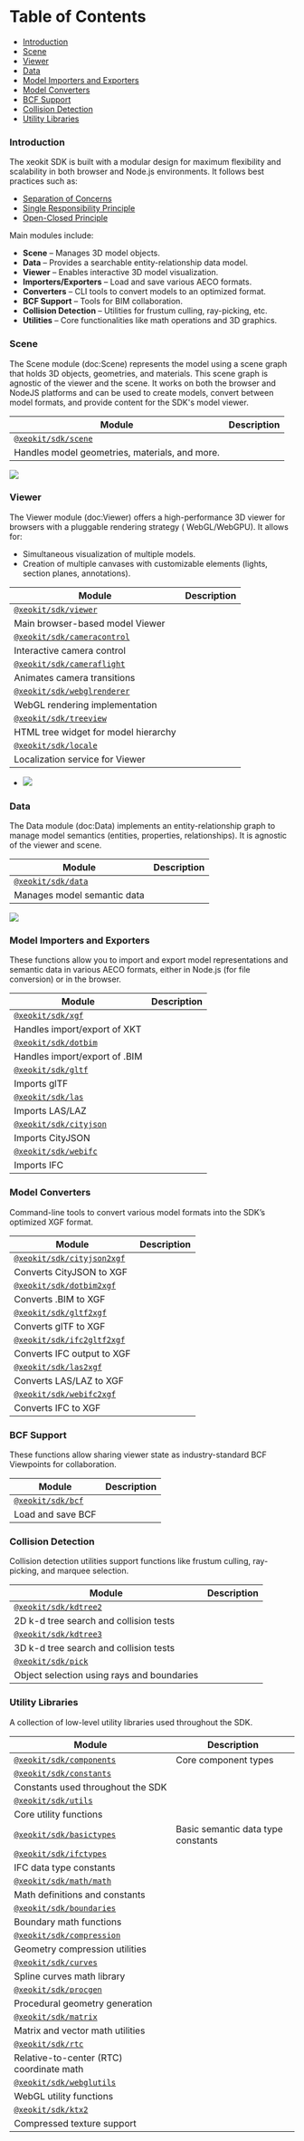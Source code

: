# Table of Contents

- [Introduction](#introduction)
- [Scene](#61-scene)
- [Viewer](#62-viewer)
- [Data](#63-data)
- [Model Importers and Exporters](#64-model-importers-and-exporters)
- [Model Converters](#65-model-converters)
- [BCF Support](#66-bcf-support)
- [Collision Detection](#67-collision-detection)
- [Utility Libraries](#68-utility-libraries)

### Introduction

The xeokit SDK is built with a modular design for maximum flexibility and scalability in both browser and Node.js
environments. It follows best practices such as:

- [Separation of Concerns](https://en.wikipedia.org/wiki/Separation_of_concerns)
- [Single Responsibility Principle](https://en.wikipedia.org/wiki/Single-responsibility_principle)
- [Open-Closed Principle](https://en.wikipedia.org/wiki/Open%E2%80%93closed_principle)

Main modules include:

- **Scene** – Manages 3D model objects.
- **Data** – Provides a searchable entity-relationship data model.
- **Viewer** – Enables interactive 3D model visualization.
- **Importers/Exporters** – Load and save various AECO formats.
- **Converters** – CLI tools to convert models to an optimized format.
- **BCF Support** – Tools for BIM collaboration.
- **Collision Detection** – Utilities for frustum culling, ray-picking, etc.
- **Utilities** – Core functionalities like math operations and 3D graphics.

<!-- 6.1. Scene -->
<a name="61-scene"></a>

### Scene

The Scene module (doc:Scene) represents the model using a scene graph that holds 3D objects, geometries, and materials.
This scene graph is agnostic of the viewer and the scene. It works on both the browser and NodeJS platforms and can be
used to create models, convert between model formats, and provide content for the SDK's model viewer.

| Module | Description |
|--------|-------------|
| [`@xeokit/sdk/scene`](https://xeokit.github.io/sdk/api-docs.html#https://xeokit.github.io/sdk/docs/api/modules/scene.html)
| Handles model geometries, materials, and more. |

[![](https://mermaid.ink/img/pako:eNqNVE1vozAQ_StoTrsVjSDNlpTrVuplo5WanlZcXHuaeAUY2aZKNsp_38FAYz5SlYvxm-c3n_YJuBIIKfCcGfMo2U6zIiuF1MitVGXw6zkrA_c5RrDlWOKpxxyukVnckEz-7fvAkCPTQ6hoWMZH1Otf8vQBnWe8OWnPpRSX_9HxxgWaPfrADlWBVssBaPFga41btDOoB7XJ_XZe_FS6pMnXFH1qHR6nlpdW_6qBwvFtr7XMhQ8INFYrT3iuXG2wgxb5FRtXaCTRpBRcKTZXudKXrVb1bl-i8cpFebN8CKmKcWmPHodRMw6Xfdcfj3FpzpUgu3LNxznPJbFP0-poo1RyyZ_7LCcMxXleG7okEwsW0hj5jiPDKLJ-Tq7FVWlZSEsyHqSMbK6leUSuiopG1WxG5azfPzF-nP_ZEVAMTs7Bkl4DPpmXfutGLsggzuDm9pbWxeImA-_iDogOucJu5_YrujPMFprym3HuiW60PQaZn0az5w3LQGpF3FEzZ9RevLntaf0KIRSoCyYFPbau4RnYPRaYQUq_At9YndsMsvJMVFZbtT2WHFKrawyhrgS9Et3zDOkbyw2hKKRVetM94M0SQsVKSE9wgDS-_7FIkiheP8SrVXJ3v74L4QhpdA7hn1KkEi-i9ltGyXL5ECVrd_yPM7Z-3RXv_J3_A-vIyXI?type=png)](https://mermaid.live/edit#pako:eNqNVE1vozAQ_StoTrsVjSDNlpTrVuplo5WanlZcXHuaeAUY2aZKNsp_38FAYz5SlYvxm-c3n_YJuBIIKfCcGfMo2U6zIiuF1MitVGXw6zkrA_c5RrDlWOKpxxyukVnckEz-7fvAkCPTQ6hoWMZH1Otf8vQBnWe8OWnPpRSX_9HxxgWaPfrADlWBVssBaPFga41btDOoB7XJ_XZe_FS6pMnXFH1qHR6nlpdW_6qBwvFtr7XMhQ8INFYrT3iuXG2wgxb5FRtXaCTRpBRcKTZXudKXrVb1bl-i8cpFebN8CKmKcWmPHodRMw6Xfdcfj3FpzpUgu3LNxznPJbFP0-poo1RyyZ_7LCcMxXleG7okEwsW0hj5jiPDKLJ-Tq7FVWlZSEsyHqSMbK6leUSuiopG1WxG5azfPzF-nP_ZEVAMTs7Bkl4DPpmXfutGLsggzuDm9pbWxeImA-_iDogOucJu5_YrujPMFprym3HuiW60PQaZn0az5w3LQGpF3FEzZ9RevLntaf0KIRSoCyYFPbau4RnYPRaYQUq_At9YndsMsvJMVFZbtT2WHFKrawyhrgS9Et3zDOkbyw2hKKRVetM94M0SQsVKSE9wgDS-_7FIkiheP8SrVXJ3v74L4QhpdA7hn1KkEi-i9ltGyXL5ECVrd_yPM7Z-3RXv_J3_A-vIyXI)

<!-- 6.2. Viewer -->
<a name="62-viewer"></a>

### Viewer

The Viewer module (doc:Viewer) offers a high-performance 3D viewer for browsers with a pluggable rendering strategy (
WebGL/WebGPU). It allows for:

- Simultaneous visualization of multiple models.
- Creation of multiple canvases with customizable elements (lights, section planes, annotations).

| Module | Description |
|--------|-------------|
| [`@xeokit/sdk/viewer`](https://xeokit.github.io/sdk/api-docs.html#https://xeokit.github.io/sdk/docs/api/modules/viewer.html)
| Main browser-based model Viewer |
| [`@xeokit/sdk/cameracontrol`](https://xeokit.github.io/sdk/api-docs.html#https://xeokit.github.io/sdk/docs/api/modules/cameracontrol.html)
| Interactive camera control |
| [`@xeokit/sdk/cameraflight`](https://xeokit.github.io/sdk/api-docs.html#https://xeokit.github.io/sdk/docs/api/modules/cameraflight.html)
| Animates camera transitions |
| [`@xeokit/sdk/webglrenderer`](https://xeokit.github.io/sdk/api-docs.html#https://xeokit.github.io/sdk/docs/api/modules/webglrenderer.html)
| WebGL rendering implementation |
| [`@xeokit/sdk/treeview`](https://xeokit.github.io/sdk/api-docs.html#https://xeokit.github.io/sdk/docs/api/modules/treeview.html)
| HTML tree widget for model hierarchy |
| [`@xeokit/sdk/locale`](https://xeokit.github.io/sdk/api-docs.html#https://xeokit.github.io/sdk/docs/api/modules/locale.html)
| Localization service for Viewer |

- [![](https://mermaid.ink/img/pako:eNqNVUtv2kAQ_ivWntoKUEyMAQtxIVJ7ADWCPqTKl7U9CZssu-7apnEI_737dGweVX3xeuabb97rA0p5BihCKcVFcUfwo8C7mGVEQFoSzrzlOmZa5_0g8AeEd4iZZx4BLAMBwgiKFBiY414iC3NMBeASlOmHj0YSs2Ob0fGlmO2xNeLJk_TuGPAOBDZnSh63Tl6YAO8pZmBFFNcgOo6XSuI8G9GmZdfVLBW7EnUC1BQuSpJdiPB3hSkp67Uux4n1Vw08Nd-TgiQUXCJUQsCqtjIInaYTvAgZgD2nnHJBXq1hSkme44YnJ-nz-xfGSdKKZaGr6OKAGjxbMs6fzanKLY3gT6ZELfN20RxJzgvPsshxaff1jghdS4dUagfVKXSmYG3HSKNnM5wUpcBpOZ-3MD8h-bzsALWyCU_NnvO2kwNNL06S7vJKqZvGU8Ci03JNpTH_7LnhMt11ZElFaOY-MpBp8Pqc-3widCJmu2Lkx6jfn-v3utmvC8qNWTfzahSfrMI4uarW-VmtOV9lOHUt9UoU2R1X5zOlsY2agr3LNKSTgsXKKcgFFMDKwiPM-_JttWyuhIs-9FpGbuMbSYxuBoP_CKdTy4W9Ys4cuUGO3MVzhmgvhmpjM6Ozt37_ZGwjj-xyCjuV5CXk_fcr0PYKLziTc9UMp75r9Qh11J0y-KYMqIckYodJJq97bR6jcit9xCiSxwwecEVlhySbhOKq5JuapSgqRQU9VOWZHHj7g0DRA6aFlEJGSi5W9heiXj2UY4aiA3pB0TD0B74_HvnhcHI7DcPpqIdqKR4Oguk4HAVTfzwMJ7ejYw-9ci5ZbwaTYRgE4XAajCfBKBhNNd0vrVRxHP8CUYMzSw?type=png)](https://mermaid.live/edit#pako:eNqNVUtv2kAQ_ivWntoKUEyMAQtxIVJ7ADWCPqTKl7U9CZssu-7apnEI_737dGweVX3xeuabb97rA0p5BihCKcVFcUfwo8C7mGVEQFoSzrzlOmZa5_0g8AeEd4iZZx4BLAMBwgiKFBiY414iC3NMBeASlOmHj0YSs2Ob0fGlmO2xNeLJk_TuGPAOBDZnSh63Tl6YAO8pZmBFFNcgOo6XSuI8G9GmZdfVLBW7EnUC1BQuSpJdiPB3hSkp67Uux4n1Vw08Nd-TgiQUXCJUQsCqtjIInaYTvAgZgD2nnHJBXq1hSkme44YnJ-nz-xfGSdKKZaGr6OKAGjxbMs6fzanKLY3gT6ZELfN20RxJzgvPsshxaff1jghdS4dUagfVKXSmYG3HSKNnM5wUpcBpOZ-3MD8h-bzsALWyCU_NnvO2kwNNL06S7vJKqZvGU8Ci03JNpTH_7LnhMt11ZElFaOY-MpBp8Pqc-3widCJmu2Lkx6jfn-v3utmvC8qNWTfzahSfrMI4uarW-VmtOV9lOHUt9UoU2R1X5zOlsY2agr3LNKSTgsXKKcgFFMDKwiPM-_JttWyuhIs-9FpGbuMbSYxuBoP_CKdTy4W9Ys4cuUGO3MVzhmgvhmpjM6Ozt37_ZGwjj-xyCjuV5CXk_fcr0PYKLziTc9UMp75r9Qh11J0y-KYMqIckYodJJq97bR6jcit9xCiSxwwecEVlhySbhOKq5JuapSgqRQU9VOWZHHj7g0DRA6aFlEJGSi5W9heiXj2UY4aiA3pB0TD0B74_HvnhcHI7DcPpqIdqKR4Oguk4HAVTfzwMJ7ejYw-9ci5ZbwaTYRgE4XAajCfBKBhNNd0vrVRxHP8CUYMzSw)

<!-- 6.3. Data -->
<a name="63-data"></a>

### Data

The Data module (doc:Data) implements an entity-relationship graph to manage model semantics (entities, properties,
relationships). It is agnostic of the viewer and scene.

| Module | Description |
|--------|-------------|
| [`@xeokit/sdk/data`](https://xeokit.github.io/sdk/api-docs.html#https://xeokit.github.io/sdk/docs/api/modules/data.html)
| Manages model semantic data |

[![](https://mermaid.ink/img/pako:eNqNVMFunDAU_BX0Tu1qgxaW9QLnHBOlSm4VFwc7WVeAkTFV6Wr_vcZmu89A0nIBzxvPmzdGPkMpGYccyop23b2g74rWRcOE4qUWsgkenosmsI9lBPdU0_MVcrjiVPNHI1N9-epVOk5VeXp6_WG0ulmtrExxhtWjRudB0m32sFbJlis9vHC_cP2-LB1bd9i2YGixbLLewk3q5sHWHf7MKzpG1p1Eu6x-uyni4msvKoYBxjut5HCDVqZxDrxT8OYJ9NByvF4bZ6aL_CFhLDuJCP4viQAJNLRGTn7SqkdLbHOmhcPEev5kyrKadxfIDOfMh_92GCMMCogK2NzdmXcYbgq4_SaYZoF1ri_-seaS5xDD3kzsnWOjI_hA9hPWwuk61cvVCl7JN2f5eqz_v3WePPKxzOhanMiwhZqrmgpmLiV78AXoEzd_EeTmk_E32le6gKK5GCrttXwZmhJyrXq-hb5lpv10jUH-RqvOoC1tID_DL8hjEoVRdDxEJE73GSHZYQuDgeMwyY7kkGTRMSbp_nDZwm8pjcIuTGOSJGS_yxKSpjvD50xoqR6na3N82Q7fLX-0cfkD0IeHkg?type=png)](https://mermaid.live/edit#pako:eNqNVMFunDAU_BX0Tu1qgxaW9QLnHBOlSm4VFwc7WVeAkTFV6Wr_vcZmu89A0nIBzxvPmzdGPkMpGYccyop23b2g74rWRcOE4qUWsgkenosmsI9lBPdU0_MVcrjiVPNHI1N9-epVOk5VeXp6_WG0ulmtrExxhtWjRudB0m32sFbJlis9vHC_cP2-LB1bd9i2YGixbLLewk3q5sHWHf7MKzpG1p1Eu6x-uyni4msvKoYBxjut5HCDVqZxDrxT8OYJ9NByvF4bZ6aL_CFhLDuJCP4viQAJNLRGTn7SqkdLbHOmhcPEev5kyrKadxfIDOfMh_92GCMMCogK2NzdmXcYbgq4_SaYZoF1ri_-seaS5xDD3kzsnWOjI_hA9hPWwuk61cvVCl7JN2f5eqz_v3WePPKxzOhanMiwhZqrmgpmLiV78AXoEzd_EeTmk_E32le6gKK5GCrttXwZmhJyrXq-hb5lpv10jUH-RqvOoC1tID_DL8hjEoVRdDxEJE73GSHZYQuDgeMwyY7kkGTRMSbp_nDZwm8pjcIuTGOSJGS_yxKSpjvD50xoqR6na3N82Q7fLX-0cfkD0IeHkg)

<!-- 6.4. Model Importers and Exporters -->
<a name="64-model-importers-and-exporters"></a>

### Model Importers and Exporters

These functions allow you to import and export model representations and semantic data in various AECO formats, either
in Node.js (for file conversion) or in the browser.

| Module | Description |
|--------|-------------|
| [`@xeokit/sdk/xgf`](https://xeokit.github.io/sdk/api-docs.html#https://xeokit.github.io/sdk/docs/api/modules/xgf.html)
| Handles import/export of XKT |
| [`@xeokit/sdk/dotbim`](https://xeokit.github.io/sdk/api-docs.html#https://xeokit.github.io/sdk/docs/api/modules/dotbim.html)
| Handles import/export of .BIM |
| [`@xeokit/sdk/gltf`](https://xeokit.github.io/sdk/api-docs.html#https://xeokit.github.io/sdk/docs/api/modules/gltf.html)
| Imports glTF |
| [`@xeokit/sdk/las`](https://xeokit.github.io/sdk/api-docs.html#https://xeokit.github.io/sdk/docs/api/modules/las.html)
| Imports LAS/LAZ |
| [`@xeokit/sdk/cityjson`](https://xeokit.github.io/sdk/api-docs.html#https://xeokit.github.io/sdk/docs/api/modules/cityjson.html)
| Imports CityJSON |
| [`@xeokit/sdk/webifc`](https://xeokit.github.io/sdk/api-docs.html#https://xeokit.github.io/sdk/docs/api/modules/webifc.html)
| Imports IFC |

<!-- 6.5. Model Converters -->
<a name="65-model-converters"></a>

### Model Converters

Command-line tools to convert various model formats into the SDK’s optimized XGF format.

| Module | Description |
|--------|-------------|
| [`@xeokit/sdk/cityjson2xgf`](https://xeokit.github.io/sdk/api-docs.html#https://xeokit.github.io/sdk/docs/api/modules/cityjson2xgf.html)
| Converts CityJSON to XGF |
| [`@xeokit/sdk/dotbim2xgf`](https://xeokit.github.io/sdk/api-docs.html#https://xeokit.github.io/sdk/docs/api/modules/dotbim2xgf.html)
| Converts .BIM to XGF |
| [`@xeokit/sdk/gltf2xgf`](https://xeokit.github.io/sdk/api-docs.html#https://xeokit.github.io/sdk/docs/api/modules/gltf2xgf.html)
| Converts glTF to XGF |
| [`@xeokit/sdk/ifc2gltf2xgf`](https://xeokit.github.io/sdk/api-docs.html#https://xeokit.github.io/sdk/docs/api/modules/ifc2gltf2xgf.html)
| Converts IFC output to XGF |
| [`@xeokit/sdk/las2xgf`](https://xeokit.github.io/sdk/api-docs.html#https://xeokit.github.io/sdk/docs/api/modules/las2xgf.html)
| Converts LAS/LAZ to XGF |
| [`@xeokit/sdk/webifc2xgf`](https://xeokit.github.io/sdk/api-docs.html#https://xeokit.github.io/sdk/docs/api/modules/webifc2xgf.html)
| Converts IFC to XGF |

<!-- 6.6. BCF Support -->
<a name="66-bcf-support"></a>

### BCF Support

These functions allow sharing viewer state as industry-standard BCF Viewpoints for collaboration.

| Module | Description |
|--------|-------------|
| [`@xeokit/sdk/bcf`](https://xeokit.github.io/sdk/api-docs.html#https://xeokit.github.io/sdk/docs/api/modules/bcf.html)
| Load and save BCF |

<!-- 6.7. Collision Detection -->
<a name="67-collision-detection"></a>

### Collision Detection

Collision detection utilities support functions like frustum culling, ray-picking, and marquee selection.

| Module | Description |
|--------|-------------|
| [`@xeokit/sdk/kdtree2`](https://xeokit.github.io/sdk/api-docs.html#https://xeokit.github.io/sdk/docs/api/modules/kdtree2.html)
| 2D k-d tree search and collision tests |
| [`@xeokit/sdk/kdtree3`](https://xeokit.github.io/sdk/api-docs.html#https://xeokit.github.io/sdk/docs/api/modules/kdtree3.html)
| 3D k-d tree search and collision tests |
| [`@xeokit/sdk/pick`](https://xeokit.github.io/sdk/api-docs.html#https://xeokit.github.io/sdk/docs/api/modules/pick.html)
| Object selection using rays and boundaries |

<!-- 6.8. Utility Libraries -->
<a name="68-utility-libraries"></a>

### Utility Libraries

A collection of low-level utility libraries used throughout the SDK.

| Module | Description |
|--------|-------------|
| [`@xeokit/sdk/components`](./docs/modules/core.html) | Core component types |
| [`@xeokit/sdk/constants`](https://xeokit.github.io/sdk/api-docs.html#https://xeokit.github.io/sdk/docs/api/modules/constants.html)
| Constants used throughout the SDK |
| [`@xeokit/sdk/utils`](https://xeokit.github.io/sdk/api-docs.html#https://xeokit.github.io/sdk/docs/api/modules/utils.html)
| Core utility functions |
| [`@xeokit/sdk/basictypes`](https://xeokit.github.io/sdk/api-docs.html) | Basic semantic data type constants |
| [`@xeokit/sdk/ifctypes`](https://xeokit.github.io/sdk/api-docs.html#https://xeokit.github.io/sdk/docs/api/modules/ifcTypes.html)
| IFC data type constants |
| [`@xeokit/sdk/math/math`](https://xeokit.github.io/sdk/api-docs.html#https://xeokit.github.io/sdk/docs/api/modules/math.html)
| Math definitions and constants |
| [`@xeokit/sdk/boundaries`](https://xeokit.github.io/sdk/api-docs.html#https://xeokit.github.io/sdk/docs/api/modules/boundaries.html)
| Boundary math functions |
| [`@xeokit/sdk/compression`](https://xeokit.github.io/sdk/api-docs.html#https://xeokit.github.io/sdk/docs/api/modules/compression.html)
| Geometry compression utilities |
| [`@xeokit/sdk/curves`](https://xeokit.github.io/sdk/api-docs.html#https://xeokit.github.io/sdk/docs/api/modules/curves.html)
| Spline curves math library |
| [`@xeokit/sdk/procgen`](https://xeokit.github.io/sdk/api-docs.html#https://xeokit.github.io/sdk/docs/api/modules/procgen.html)
| Procedural geometry generation |
| [`@xeokit/sdk/matrix`](https://xeokit.github.io/sdk/api-docs.html#https://xeokit.github.io/sdk/docs/api/modules/matrix.html)
| Matrix and vector math utilities |
| [`@xeokit/sdk/rtc`](https://xeokit.github.io/sdk/api-docs.html#https://xeokit.github.io/sdk/docs/api/modules/rtc.html)
| Relative-to-center (RTC) coordinate math |
| [`@xeokit/sdk/webglutils`](https://xeokit.github.io/sdk/api-docs.html#https://xeokit.github.io/sdk/docs/api/modules/webglutils.html)
| WebGL utility functions |
| [`@xeokit/sdk/ktx2`](https://xeokit.github.io/sdk/api-docs.html#https://xeokit.github.io/sdk/docs/api/modules/ktx2.html)
| Compressed texture support |
